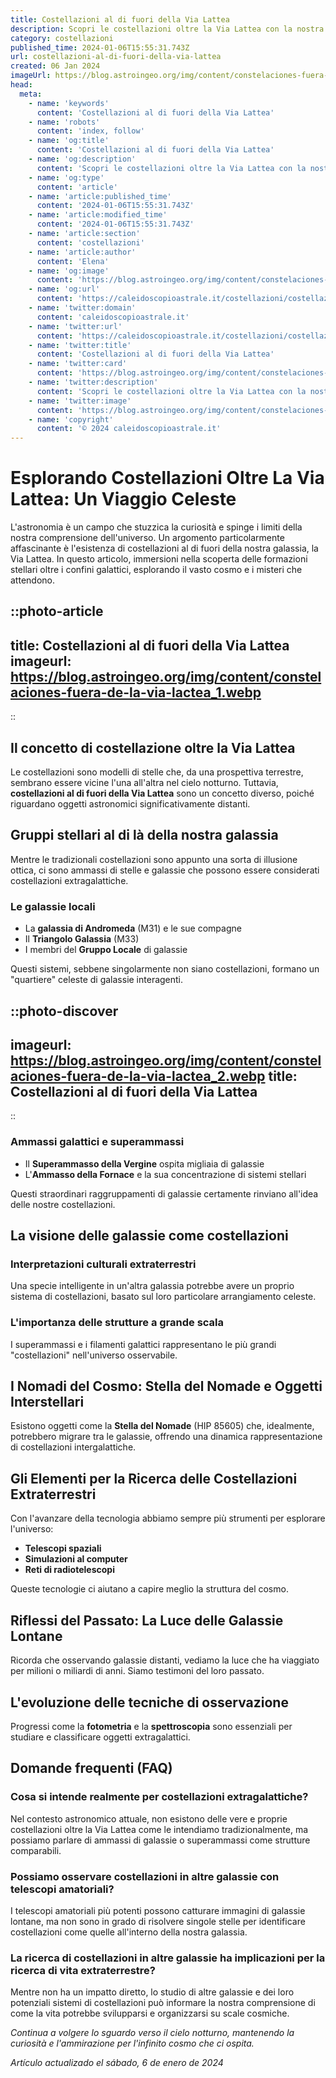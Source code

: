 ```yaml
---
title: Costellazioni al di fuori della Via Lattea
description: Scopri le costellazioni oltre la Via Lattea con la nostra guida esperta. Impara sulle meraviglie cosmiche extragalattiche!
category: costellazioni
published_time: 2024-01-06T15:55:31.743Z
url: costellazioni-al-di-fuori-della-via-lattea
created: 06 Jan 2024
imageUrl: https://blog.astroingeo.org/img/content/constelaciones-fuera-de-la-via-lactea_1.webp
head:
  meta:
    - name: 'keywords'
      content: 'Costellazioni al di fuori della Via Lattea'
    - name: 'robots'
      content: 'index, follow'
    - name: 'og:title'
      content: 'Costellazioni al di fuori della Via Lattea'
    - name: 'og:description'
      content: 'Scopri le costellazioni oltre la Via Lattea con la nostra guida esperta. Impara sulle meraviglie cosmiche extragalattiche!'
    - name: 'og:type'
      content: 'article'
    - name: 'article:published_time'
      content: '2024-01-06T15:55:31.743Z'
    - name: 'article:modified_time'
      content: '2024-01-06T15:55:31.743Z'
    - name: 'article:section'
      content: 'costellazioni'
    - name: 'article:author'
      content: 'Elena'
    - name: 'og:image'
      content: 'https://blog.astroingeo.org/img/content/constelaciones-fuera-de-la-via-lactea_1.webp'
    - name: 'og:url'
      content: 'https://caleidoscopioastrale.it/costellazioni/costellazioni-al-di-fuori-della-via-lattea'
    - name: 'twitter:domain'
      content: 'caleidoscopioastrale.it'
    - name: 'twitter:url'
      content: 'https://caleidoscopioastrale.it/costellazioni/costellazioni-al-di-fuori-della-via-lattea'
    - name: 'twitter:title'
      content: 'Costellazioni al di fuori della Via Lattea'
    - name: 'twitter:card'
      content: 'https://blog.astroingeo.org/img/content/constelaciones-fuera-de-la-via-lactea_1.webp'
    - name: 'twitter:description'
      content: 'Scopri le costellazioni oltre la Via Lattea con la nostra guida esperta. Impara sulle meraviglie cosmiche extragalattiche!'
    - name: 'twitter:image'
      content: 'https://blog.astroingeo.org/img/content/constelaciones-fuera-de-la-via-lactea_1.webp'
    - name: 'copyright'
      content: '© 2024 caleidoscopioastrale.it'
---
```

# Esplorando Costellazioni Oltre La Via Lattea: Un Viaggio Celeste 

L'astronomia è un campo che stuzzica la curiosità e spinge i limiti della nostra comprensione dell'universo. Un argomento particolarmente affascinante è l'esistenza di costellazioni al di fuori della nostra galassia, la Via Lattea. In questo articolo, immersioni nella scoperta delle formazioni stellari oltre i confini galattici, esplorando il vasto cosmo e i misteri che attendono.

::photo-article
---
title: Costellazioni al di fuori della Via Lattea
imageurl: https://blog.astroingeo.org/img/content/constelaciones-fuera-de-la-via-lactea_1.webp
---
::

## Il concetto di costellazione oltre la Via Lattea

Le costellazioni sono modelli di stelle che, da una prospettiva terrestre, sembrano essere vicine l'una all'altra nel cielo notturno. Tuttavia, **costellazioni al di fuori della Via Lattea** sono un concetto diverso, poiché riguardano oggetti astronomici significativamente distanti.

## Gruppi stellari al di là della nostra galassia

Mentre le tradizionali costellazioni sono appunto una sorta di illusione ottica, ci sono ammassi di stelle e galassie che possono essere considerati costellazioni extragalattiche.

### Le galassie locali

- La **galassia di Andromeda** (M31) e le sue compagne
- Il **Triangolo Galassia** (M33)
- I membri del **Gruppo Locale** di galassie

Questi sistemi, sebbene singolarmente non siano costellazioni, formano un "quartiere" celeste di galassie interagenti.

::photo-discover
---
imageurl: https://blog.astroingeo.org/img/content/constelaciones-fuera-de-la-via-lactea_2.webp
title: Costellazioni al di fuori della Via Lattea
---
::

### Ammassi galattici e superammassi

- Il **Superammasso della Vergine** ospita migliaia di galassie
- L'**Ammasso della Fornace** e la sua concentrazione di sistemi stellari

Questi straordinari raggruppamenti di galassie certamente rinviano all'idea delle nostre costellazioni.

## La visione delle galassie come costellazioni

### Interpretazioni culturali extraterrestri

Una specie intelligente in un'altra galassia potrebbe avere un proprio sistema di costellazioni, basato sul loro particolare arrangiamento celeste.

### L'importanza delle strutture a grande scala

I superammassi e i filamenti galattici rappresentano le più grandi "costellazioni" nell'universo osservabile.

## I Nomadi del Cosmo: Stella del Nomade e Oggetti Interstellari

Esistono oggetti come la **Stella del Nomade** (HIP 85605) che, idealmente, potrebbero migrare tra le galassie, offrendo una dinamica rappresentazione di costellazioni intergalattiche.

## Gli Elementi per la Ricerca delle Costellazioni Extraterrestri

Con l'avanzare della tecnologia abbiamo sempre più strumenti per esplorare l'universo:

- **Telescopi spaziali**
- **Simulazioni al computer**
- **Reti di radiotelescopi**

Queste tecnologie ci aiutano a capire meglio la struttura del cosmo.

## Riflessi del Passato: La Luce delle Galassie Lontane

Ricorda che osservando galassie distanti, vediamo la luce che ha viaggiato per milioni o miliardi di anni. Siamo testimoni del loro passato.

## L'evoluzione delle tecniche di osservazione

Progressi come la **fotometria** e la **spettroscopia** sono essenziali per studiare e classificare oggetti extragalattici.

## Domande frequenti (FAQ)

### Cosa si intende realmente per costellazioni extragalattiche?
Nel contesto astronomico attuale, non esistono delle vere e proprie costellazioni oltre la Via Lattea come le intendiamo tradizionalmente, ma possiamo parlare di ammassi di galassie o superammassi come strutture comparabili.

### Possiamo osservare costellazioni in altre galassie con telescopi amatoriali?
I telescopi amatoriali più potenti possono catturare immagini di galassie lontane, ma non sono in grado di risolvere singole stelle per identificare costellazioni come quelle all'interno della nostra galassia.

### La ricerca di costellazioni in altre galassie ha implicazioni per la ricerca di vita extraterrestre?
Mentre non ha un impatto diretto, lo studio di altre galassie e dei loro potenziali sistemi di costellazioni può informare la nostra comprensione di come la vita potrebbe svilupparsi e organizzarsi su scale cosmiche.

*Continua a volgere lo sguardo verso il cielo notturno, mantenendo la curiosità e l'ammirazione per l'infinito cosmo che ci ospita.*

_Artículo actualizado el sábado, 6 de enero de 2024_